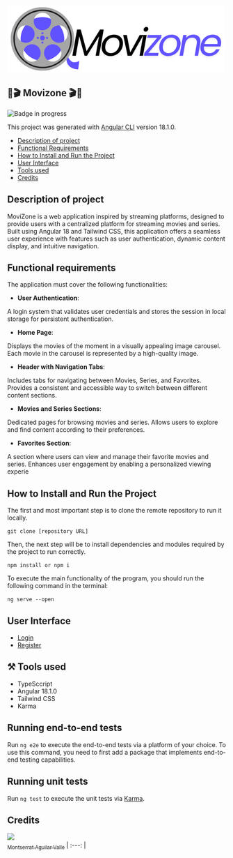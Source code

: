 ![MovieZone Logo](/public/assets/logoInvertido.png)

## 🍿🎬 Movizone 🎬🍿

![Badge in progress](https://img.shields.io/badge/STATUS-INPROGRESS-orange)

This project was generated with [Angular CLI](https://github.com/angular/angular-cli) version 18.1.0.

- [Description of project](#description-of-project)
- [Functional Requirements](#functional-requirements)
- [How to Install and Run the Project](#how-to-install-and-run-the-project.)
- [User Interface](#user-interface.)
- [Tools used](#tools-used)
- [Credits](#credits)

## Description of project

MoviZone is a web application inspired by streaming platforms, designed to provide users with a centralized platform for streaming movies and series. Built using Angular 18 and Tailwind CSS, this application offers a seamless user experience with features such as user authentication, dynamic content display, and intuitive navigation.

## Functional requirements

The application must cover the following functionalities:

- **User Authentication**:

A login system that validates user credentials and stores the session in local storage for persistent authentication.

- **Home Page**:

Displays the movies of the moment in a visually appealing image carousel.
Each movie in the carousel is represented by a high-quality image.

- **Header with Navigation Tabs**:

Includes tabs for navigating between Movies, Series, and Favorites.
Provides a consistent and accessible way to switch between different content sections.

- **Movies and Series Sections**:

Dedicated pages for browsing movies and series.
Allows users to explore and find content according to their preferences.

- **Favorites Section**:

A section where users can view and manage their favorite movies and series.
Enhances user engagement by enabling a personalized viewing experie

## How to Install and Run the Project

The first and most important step is to clone the remote repository to run it locally.

```
git clone [repository URL]
```

Then, the next step will be to install dependencies and modules required by the project to run correctly.

```
npm install or npm i
```

To execute the main functionality of the program, you should run the following command in the terminal:

```
ng serve --open
```

## User Interface

- [Login](/public/assets/login.png)
- [Register](/public/assets/register.png)

## ⚒️ Tools used

- TypeSccript
- Angular 18.1.0
- Tailwind CSS
- Karma

## Running end-to-end tests

Run `ng e2e` to execute the end-to-end tests via a platform of your choice. To use this command, you need to first add a package that implements end-to-end testing capabilities.

## Running unit tests

Run `ng test` to execute the unit tests via [Karma](https://karma-runner.github.io).

## Credits

[<img src="https://avatars.githubusercontent.com/u/116055107?v=4" width=115><br><sub>Montserrat Aguilar Valle</sub>](https://github.com/montsegv-2)
| :---: |
